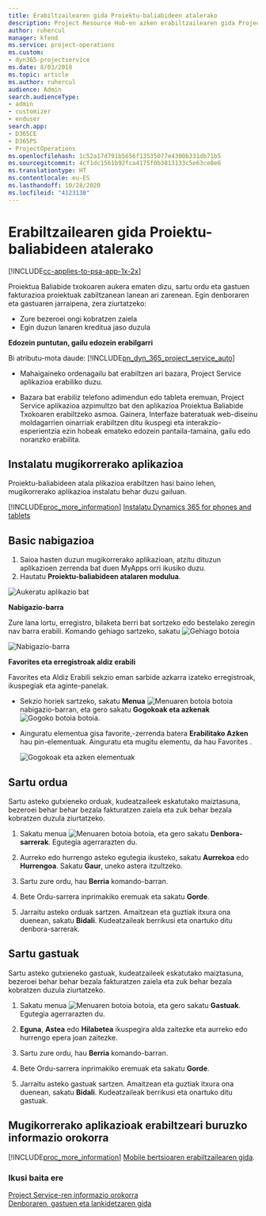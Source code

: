 ```yaml
---
title: Erabiltzailearen gida Proiektu-baliabideen atalerako
description: Project Resource Hub-en azken erabiltzailearen gida Project Service-rako
author: ruhercul
manager: kfend
ms.service: project-operations
ms.custom:
- dyn365-projectservice
ms.date: 8/03/2018
ms.topic: article
ms.author: ruhercul
audience: Admin
search.audienceType:
- admin
- customizer
- enduser
search.app:
- D365CE
- D365PS
- ProjectOperations
ms.openlocfilehash: 1c52a17d791b5656f13535077e4300b331db71b5
ms.sourcegitcommit: 4cf1dc1561b92fca4175f0b3813133c5e63ce8e6
ms.translationtype: HT
ms.contentlocale: eu-ES
ms.lasthandoff: 10/28/2020
ms.locfileid: "4123138"
---
```

# <a name="user-guide-for-project-resource-hub"></a>Erabiltzailearen gida Proiektu-baliabideen atalerako

[!INCLUDE[cc-applies-to-psa-app-1x-2x](../includes/cc-applies-to-psa-app-1x-2x.md)]

Proiektua Baliabide txokoaren aukera ematen dizu, sartu ordu eta gastuen fakturazioa proiektuak zabiltzanean lanean ari zarenean. Egin denboraren eta gastuaren jarraipena, zera ziurtatzeko:

- Zure bezeroei ongi kobratzen zaiela
- Egin duzun lanaren kreditua jaso duzula

**Edozein puntutan, gailu edozein erabilgarri**

Bi atributu-mota daude: [!INCLUDE[pn_dyn_365_project_service_auto](../includes/pn-dyn-365-project-service-auto.md)] 

- Mahaigaineko ordenagailu bat erabiltzen ari bazara, Project Service aplikazioa erabiliko duzu. 

- Bazara bat erabiliz telefono adimendun edo tableta eremuan, Project Service aplikazioa azpimultzo bat den aplikazioa Proiektua Baliabide Txokoaren erabiltzeko asmoa. Gainera, Interfaze bateratuak web-diseinu moldagarrien oinarriak erabiltzen ditu ikuspegi eta interakzio-esperientzia ezin hobeak emateko edozein pantaila-tamaina, gailu edo noranzko erabilita. 


## <a name="install-the-mobile-app"></a>Instalatu mugikorrerako aplikazioa
Proiektu-baliabideen atala plikazioa erabiltzen hasi baino lehen, mugikorrerako aplikazioa instalatu behar duzu gailuan. 

[!INCLUDE[proc_more_information](../includes/proc-more-information.md)] [Instalatu Dynamics 365 for phones and tablets](https://docs.microsoft.com/dynamics365/mobile-app/install-dynamics-365-for-phones-and-tablets)

## <a name="basic-navigation"></a>Basic nabigazioa
1.  Saioa hasten duzun mugikorrerako aplikazioan, atzitu dituzun aplikazioen zerrenda bat duen MyApps orri ikusiko duzu. 
2.  Hautatu **Proiektu-baliabideen atalaren modulua**.

![Aukeratu aplikazio bat](media/chooseApp_1.png "Aukeratu aplikazio bat")

**Nabigazio-barra**

Zure lana lortu, erregistro, bilaketa berri bat sortzeko edo bestelako zeregin nav barra erabili. Komando gehiago sartzeko, sakatu ![Gehiago botoia](media/MoreButton.png "Gehiago botoia")

![Nabigazio-barra](media/NavBar_2.png "Nabigazio-barra")

**Favorites eta erregistroak aldiz erabili**

Favorites eta Aldiz Erabili sekzio eman sarbide azkarra izateko erregistroak, ikuspegiak eta aginte-panelak. 

- Sekzio horiek sartzeko, sakatu **Menua** ![Menuaren botoia](media/MenuButton.png "Menua botoia") botoia nabigazio-barran, eta gero sakatu **Gogokoak eta azkenak** ![Gogoko botoia](media/FavButton.png "Gogokoak botoia") botoia.

- Ainguratu elementua gisa favorite,-zerrenda batera **Erabilitako Azken** hau pin-elementuak. Ainguratu eta mugitu elementu, da hau Favorites .

  ![Gogokoak eta azken elementuak](media/Favs_3.png "Gogokoak eta azken elementuak")
 
## <a name="enter-time"></a>Sartu ordua
Sartu asteko gutxieneko orduak, kudeatzaileek eskatutako maiztasuna, bezeroei behar behar bezala fakturatzen zaiela eta zuk behar bezala kobratzen duzula ziurtatzeko.

1. Sakatu menua ![Menuaren botoia](media/MenuButton.png "Menua botoia") botoia, eta gero sakatu **Denbora-sarrerak**. Egutegia agerrarazten du.

2. Aurreko edo hurrengo asteko egutegia ikusteko, sakatu **Aurrekoa** edo **Hurrengoa**. Sakatu **Gaur**, uneko astera itzultzeko.

3. Sartu zure ordu, hau **Berria** komando-barran. 

4. Bete Ordu-sarrera inprimakiko eremuak eta sakatu **Gorde**.

5. Jarraitu asteko orduak sartzen. Amaitzean eta guztiak itxura ona duenean, sakatu **Bidali**. Kudeatzaileak berrikusi eta onartuko ditu denbora-sarrerak.

## <a name="enter-expenses"></a>Sartu gastuak 
Sartu asteko gutxieneko gastuak, kudeatzaileek eskatutako maiztasuna, bezeroei behar behar bezala fakturatzen zaiela eta zuk behar bezala kobratzen duzula ziurtatzeko.

1. Sakatu menua ![Menuaren botoia](media/MenuButton.png "Menua botoia") botoia, eta gero sakatu **Gastuak**. Egutegia agerrarazten du.

2. **Eguna**, **Astea** edo **Hilabetea** ikuspegira alda zaitezke eta aurreko edo hurrengo epera joan zaitezke. 

3. Sartu zure ordu, hau **Berria** komando-barran. 

4. Bete Ordu-sarrera inprimakiko eremuak eta sakatu **Gorde**.

5. Jarraitu asteko gastuak sartzen. Amaitzean eta guztiak itxura ona duenean, sakatu **Bidali**. Kudeatzaileak berrikusi eta onartuko ditu gastuak.

## <a name="general-information-on-how-to-use-the-mobile-app"></a>Mugikorrerako aplikazioak erabiltzeari buruzko informazio orokorra 
[!INCLUDE[proc_more_information](../includes/proc-more-information.md)] [Mobile bertsioaren erabiltzailearen gida](https://docs.microsoft.com/dynamics365/mobile-app/dynamics-365-phones-tablets-users-guide).

### <a name="see-also"></a>Ikusi baita ere  
 [Project Service-ren informazio orokorra](../psa/overview.md)   
 [Denboraren, gastuen eta lankidetzaren gida](../psa/time-expense-collaboration-guide.md)   
 
